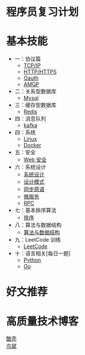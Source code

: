 # 程序员复习计划

# 基本技能
* 一：协议篇
    * [TCP/IP](system/protocol_tcp_ip.md)
    * [HTTP/HTTPS](system/protocol_http.md)
    * [Oauth](system/oauth.md)
    * [AMQP](system/protocol_amqp.md)
* 二：关系型数据库
    * [Mysql](system/rdbms_mysql.md)
* 三：缓存型数据库
    * [Redis](system/nosql_redis.md)
* 四：消息队列
    * [kafka](system/kafka.md)
* 四：系统
    * [Linux](system/system_linux.md)
    * [Docker](system/system_docker.md)
* 五：安全
    * [Web 安全](system/web_security.md)
* 六：系统设计
    * [系统设计](system/system_design.md)
    * [设计模式](system/design_pattern.md)
    * [同步原语](system/snchronization.md)
    * [微服务](system/micro_service.md)
    * [RPC](system/rpc.md)
* 七：基本排序算法
    * [排序](system/sort.md)
* 八：算法与数据结构
    * [算法与数据结构](algorithm/content.md)
* 九：LeetCode 训练 
    * [LeetCode](leetcode/leetcode.md)
* 十：语言相关[每日一题]
    * [Python](system/python.md)
    * [Go](system/golang.md)
# 好文推荐

# 高质量技术博客

[酷壳](https://coolshell.cn/)  
[鸟窝](https://colobu.com/) 
